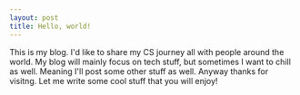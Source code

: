 ```yaml
---
layout: post
title: Hello, world!
---
```


This is my blog. I'd like to share my CS journey all with people around the world. My blog will mainly focus on tech stuff, but sometimes I want to chill as well. Meaning I'll post some other stuff as well. Anyway thanks for visitng. Let me write some cool stuff that you will enjoy!

